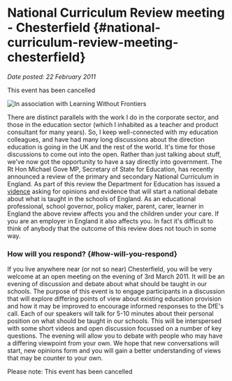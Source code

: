 # National Curriculum Review meeting - Chesterfield {#national-curriculum-review-meeting-chesterfield}

_Date posted: 22 February 2011_

This event has been cancelled

![In association with Learning Without Frontiers](./assets/1286095747-1.jpg)

There are distinct parallels with the work I do in the corporate sector, and those in the education sector (which I inhabited as a teacher and product consultant for many years). So, I keep well-connected with my education colleagues, and have had many long discussions about the direction education is going in the UK and the rest of the world. It's time for those discussions to come out into the open. Rather than just talking about stuff, we've now got the opportunity to have a say directly into government. The Rt Hon Michael Gove MP, Secretary of State for Education, has recently announced a review of the primary and secondary National Curriculum in England. As part of this review the Department for Education has issued a [vidence](http://www.education.gov.uk/consultations/index.cfm?action=consultationDetails&consultationId=1730&external=no&menu=1) asking for opinions and evidence that will start a national debate about what is taught in the schools of England. As an educational professional, school governor, policy maker, parent, carer, learner in England the above review affects you and the children under your care. If you are an employer in England it also affects you. In fact it's difficult to think of anybody that the outcome of this review does not touch in some way.

### How will you respond? {#how-will-you-respond}

If you live anywhere near (or not so near) Chesterfield, you will be very welcome at an open meeting on the evening of 3rd March 2011. It will be an evening of discussion and debate about what should be taught in our schools. The purpose of this event is to engage participants in a discussion that will explore differing points of view about existing education provision and how it may be improved to encourage informed responses to the DfE's call. Each of our speakers will talk for 5-10 minutes about their personal position on what should be taught in our schools. This will be interspersed with some short videos and open discussion focussed on a number of key questions. The evening will allow you to debate with people who may have a differing viewpoint from your own. We hope that new conversations will start, new opinions form and you will gain a better understanding of views that may be counter to your own.

Please note: This event has been cancelled